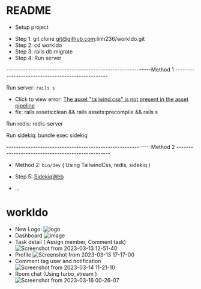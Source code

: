 # README
* Setup project

- Step 1: git clone git@github.com:linh236/workIdo.git
- Step 2: cd workIdo
- Step 3: rails db:migrate
- Step 4: Run server

------------------------------------------------------------Method 1 --------------------------------------------------

Run server: `rails s`
 + Click to view error: [The asset "tailwind.css" is not present in the asset pipeline](https://github.com/rails/tailwindcss-rails/issues/158)
 + fix: rails assets:clean && rails assets:precompile && rails s
 
Run redis: redis-server

Run sidekiq: bundle exec sidekiq

------------------------------------------------------------Method 2 --------------------------------------------------
 
* Method 2: `bin/dev` ( Using TailwindCss, redis, sidekiq )

- Step 5: [SidekiqWeb](http://localhost:3000/sidekiq)
* ...
# workIdo
* New Logo: ![logo](https://user-images.githubusercontent.com/40066172/229825020-9cacf5a8-1c36-46a1-ba65-189008a099a1.png)
* Dashboard
![image](https://user-images.githubusercontent.com/40066172/220827464-84e33ad4-15a3-4eba-839b-f90e6198aa23.png)
* Task detail ( Assign member, Comment task)
![Screenshot from 2023-03-13 12-51-40](https://user-images.githubusercontent.com/40066172/224618610-b6304a58-f90d-4ab2-b510-cfc1f0deff86.png)
* Profile
![Screenshot from 2023-03-13 17-17-00](https://user-images.githubusercontent.com/40066172/224673130-fff52030-4296-4045-a50a-40a8e62e780f.png)
* Comment tag user and notification
![Screenshot from 2023-03-14 11-21-10](https://user-images.githubusercontent.com/40066172/224892658-42d915c1-e805-4797-aef2-bda14ec8de36.png)
* Room chat (Using turbo_stream )
![Screenshot from 2023-03-16 00-26-07](https://user-images.githubusercontent.com/40066172/225391614-bc723a65-d3b6-4c17-8d1a-b4370f2cdf6a.png)

